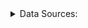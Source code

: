 <details>
<summary>Data Sources:</summary>

- COVID-19 Data Repository by the Center for Systems Science and Engineering (CSSE) at Johns Hopkins University https://github.com/CSSEGISandData/COVID-19
- Spain COVID Data: datadista repository → https://github.com/datadista/datasets
- Spain population by region (used also as initial data source for Spain COVID-19 data): https://github.com/victorvicpal/COVID19_es 
- Maps: https://github.com/deldersveld/topojson

</details>